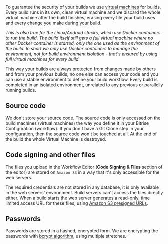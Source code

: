 <p>To guarantee the security of your builds we use <a href="/infrastructure/virtual-machines">virtual machines</a> for builds.
Every build runs in its own, clean virtual machine and we discard the whole virtual machine after the build finishes,
erasing every file your build uses and every change you make during your build.</p>
<p><em>This is also true for the Linux/Android stacks, which use Docker containers to run the build.
The build itself still gets a full virtual machine where no other Docker container is started,
only the one used as the environment of the build. In short we only use Docker containers
to manage the environment, not for build environment isolation - that's ensured by using
full virtual machines for every build.</em></p>
<p>This way your builds are always protected from changes made by others and from your previous builds,
no one else can access your code and you can use a stable environment to define your build workflow. Every build is completed in an isolated environment, unrelated to any previous or parallelly running builds.</p>
<h2>Source code</h2>
<p>We don't store your source code. The source code is only accessed on the build machines (virtual machines)
the way you define it in your Bitrise Configuration (workflow). If you don't have a Git Clone step in your configuration,
then the source code won't be touched at all. At the end of the build the whole Virtual Machine is destroyed.</p>
<h2>Code signing and other files</h2>
<p>The files you upload in the Workflow Editor (<strong>Code Signing &amp; Files</strong> section of the editor)
are stored on <code>Amazon S3</code> in a way that it's only accessible for the web servers.</p>
<p>The required credentials are not stored in any database, it is only available in the web servers' environment.
Build servers can't access the files directly either.
When a build starts the web server generates a read-only,
time limited access URL for these files, using <a href="https://docs.aws.amazon.com/aws-sdk-php/v3/guide/service/s3-presigned-url.html">Amazon S3 presigned URLs</a>.</p>
<h2>Passwords</h2>
<p>Passwords are stored in a hashed, encrypted form.
We are encrypting the passwords with <a href="https://en.wikipedia.org/wiki/Bcrypt">bcrypt algorithm</a>, using multiple stretches.</p>
